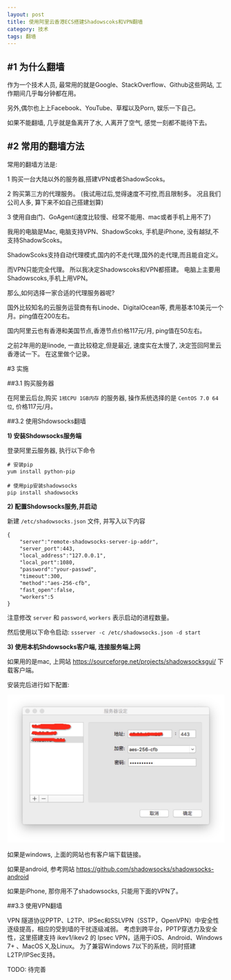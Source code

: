 ```yaml
---
layout: post
title: 使用阿里云香港ECS搭建Shadowscoks和VPN翻墙
category: 技术
tags: 翻墙
---
```


#1 为什么翻墙
--------------
作为一个技术人员, 最常用的就是Google、StackOverflow、Github这些网站, 工作期间几乎每分钟都在用。

另外,偶尔也上上Facebook、YouTube、草榴以及Porn, 娱乐一下自己。

如果不能翻墙, 几乎就是鱼离开了水, 人离开了空气, 感觉一刻都不能待下去。

#2 常用的翻墙方法
---------------
常用的翻墙方法是:

1 购买一台大陆以外的服务器,搭建VPN或者ShadowScoks。

2 购买第三方的代理服务。 (我试用过后,觉得速度不可控,而且限制多。 况且我们公司人多, 算下来不如自己搭建划算)

3 使用自由门、GoAgent(速度比较慢、经常不能用、mac或者手机上用不了)

我用的电脑是Mac, 电脑支持VPN、ShadowScoks, 手机是iPhone, 没有越狱,不支持ShadowScoks。

ShadowScoks支持自动代理模式,国内的不走代理,国外的走代理,而且能自定义。

而VPN只能完全代理。 所以我决定Shadowscoks和VPN都搭建。 电脑上主要用Shadowscoks,手机上用VPN。

那么,如何选择一家合适的代理服务器呢?

国外比较知名的云服务运营商有有Linode、DigitalOcean等, 费用基本10美元一个月。ping值在200左右。

国内阿里云也有香港和美国节点,香港节点价格117元/月, ping值在50左右。 

之前2年用的是linode, 一直比较稳定,但是最近, 速度实在太慢了, 决定签回阿里云香港试一下。 在这里做个记录。


#3 实施

##3.1 购买服务器

在阿里云后台,购买 `1核CPU 1GB内存` 的服务器, 操作系统选择的是 `CentOS 7.0 64位`, 价格117元/月。

##3.2 使用Shdowsocks翻墙

**1) 安装Shdowsocks服务端**

登录阿里云服务器, 执行以下命令

```
# 安装pip
yum install python-pip

# 使用pip安装shadowsocks
pip install shadowsocks
```

**2) 配置Shdowsocks服务,并启动**

新建 `/etc/shadowsocks.json` 文件, 并写入以下内容

```
{
	"server":"remote-shadowsocks-server-ip-addr",
	"server_port":443,
	"local_address":"127.0.0.1",
	"local_port":1080,
	"password":"your-passwd",
	"timeout":300,
	"method":"aes-256-cfb",
	"fast_open":false,
	"workers":5
}
```
注意修改 `server` 和 `password`, `workers` 表示启动的进程数量。

然后使用以下命令启动: `ssserver -c /etc/shadowsocks.json -d start`

**3) 使用本机Shdowsocks客户端, 连接服务端上网**

如果用的是mac, 上网站 https://sourceforge.net/projects/shadowsocksgui/ 下载客户端。 

安装完后进行如下配置:

![shodowsocks client config](/assets/images/shadowsocks.jpg)

如果是windows, 上面的网站也有客户端下载链接。

如果是android, 参考网站 https://github.com/shadowsocks/shadowsocks-android

如果是iPhone, 那你用不了shadowsocks, 只能用下面的VPN了。



##3.3 使用VPN翻墙

VPN 隧道协议PPTP、L2TP、IPSec和SSLVPN（SSTP，OpenVPN）中安全性逐级提高，相应的受到墙的干扰逐级减弱。
考虑到跨平台，PPTP穿透力及安全性，这里搭建支持 ikev1/ikev2 的 Ipsec VPN，适用于iOS、Android、Windows 7+ 、MacOS X,及Linux。
为了兼容Windows 7以下的系统，同时搭建L2TP/IPSec支持。

TODO: 待完善